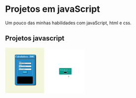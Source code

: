 # Projetos em javaScript

Um pouco das minhas habilidades com javaScript, html e css.

## Projetos javascript

<img src="./imagens/IMC.gif" alt="gif do projeto de troca de cores da pagina " width="25%">
<img src="./imagens/trocaCor.gif" alt="gif do projeto de troca de cores da pagina " width="25%">